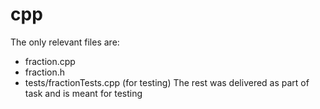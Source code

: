 # cpp
The only relevant files are:
- fraction.cpp 
- fraction.h
- tests/fractionTests.cpp (for testing)
The rest was delivered as part of task and is meant for testing

